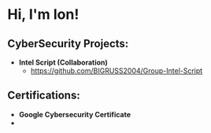 <h1>Hi, I'm Ion! 

<h2>CyberSecurity Projects:</h2>

- <b>Intel Script (Collaboration)</b>
  - https://github.com/BIGRUSS2004/Group-Intel-Script

<h2>Certifications:</h2>

- <b>Google Cybersecurity Certificate</b>
- <b></b>


<!--
**joshmadakor1/joshmadakor1** is a ✨ _special_ ✨ repository because its `README.md` (this file) appears on your GitHub profile.

Here are some ideas to get you started:

- 🔭 I’m currently working on ...
- 🌱 I’m currently learning ...
- 👯 I’m looking to collaborate on ...
- 🤔 I’m looking for help with ...
- 💬 Ask me about ...
- 📫 How to reach me: ...
- 😄 Pronouns: ...
- ⚡ Fun fact: ...
-->
